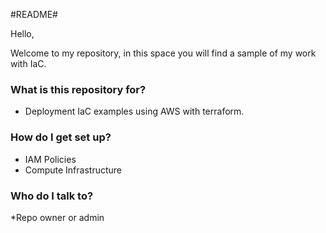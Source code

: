 #README#

Hello,

Welcome to my repository, in this space you will find a sample of my work with IaC.

### What is this repository for? ###

* Deployment IaC examples using AWS with terraform.

### How do I get set up? ###

* IAM Policies
* Compute Infrastructure

### Who do I talk to? ###

*Repo owner or admin
